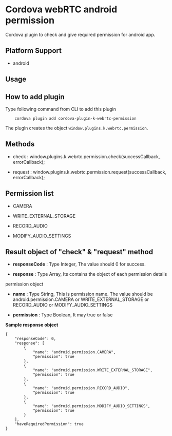 # Cordova webRTC android permission
Cordova plugin to check and give required permission for android app.

Platform Support
----------------
* android

## Usage

How to add plugin
------------------------
Type following command from CLI to add this plugin

```
    cordova plugin add cordova-plugin-k-webrtc-permission
```

The plugin creates the object `window.plugins.k.webrtc.permission`.

Methods
------------------------
* check		:  	window.plugins.k.webrtc.permission.check(successCallback, errorCallback);

* request	:	window.plugins.k.webrtc.permission.request(successCallback, errorCallback);

Permission list
-------------------------------------------------------
* CAMERA

* WRITE_EXTERNAL_STORAGE

* RECORD_AUDIO

* MODIFY_AUDIO_SETTINGS


Result object of "check" & "request" method
-------------------------------------------------------
* **responseCode**	: Type Integer, The value should 0 for success.

* **response**		: Type Array, Its contains the object of each permission details


permission object

* **name**			: Type String, This is permission name. The value should be android.permission.CAMERA or WRITE_EXTERNAL_STORAGE or RECORD_AUDIO or MODIFY_AUDIO_SETTINGS

* **permission**		: Type Boolean, It may true or false


**Sample response object**
```
{
	"responseCode": 0, 
	"response": [
		{
			"name": "android.permission.CAMERA",
			"permission": true
		},
		{
			"name": "android.permission.WRITE_EXTERNAL_STORAGE",
			"permission": true
		},
		{
			"name": "android.permission.RECORD_AUDIO",
			"permission": true
		},
		{
			"name": "android.permission.MODIFY_AUDIO_SETTINGS",
			"permission": true
		}
	],
	"haveRequiredPermission": true
}
```


